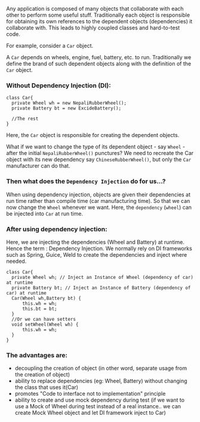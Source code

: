 Any application is composed of many objects that collaborate with each other to perform some useful stuff. Traditionally each object is responsible for obtaining its own references to the dependent objects (dependencies) it collaborate with. This leads to highly coupled classes and hard-to-test code.

For example, consider a `Car` object.

A `Car` depends on wheels, engine, fuel, battery, etc. to run. Traditionally we define the brand of such dependent objects along with the definition of the `Car` object.

### Without Dependency Injection (DI):

```
class Car{
  private Wheel wh = new NepaliRubberWheel();
  private Battery bt = new ExcideBattery();

  //The rest
}
```

Here, the `Car` object is responsible for creating the dependent objects.

What if we want to change the type of its dependent object - say `Wheel` - after the initial `NepaliRubberWheel()` punctures? We need to recreate the Car object with its new dependency say `ChineseRubberWheel()`, but only the `Car` manufacturer can do that.

### Then what does the `Dependency Injection` do for us...?

When using dependency injection, objects are given their dependencies at run time rather than compile time (car manufacturing time). So that we can now change the `Wheel` whenever we want. Here, the `dependency` (`wheel`) can be injected into `Car` at run time.

### After using dependency injection:

Here, we are injecting the dependencies (Wheel and Battery) at runtime. Hence the term : Dependency Injection. We normally rely on DI frameworks such as Spring, Guice, Weld to create the dependencies and inject where needed.

```
class Car{
  private Wheel wh; // Inject an Instance of Wheel (dependency of car) at runtime
  private Battery bt; // Inject an Instance of Battery (dependency of car) at runtime
  Car(Wheel wh,Battery bt) {
      this.wh = wh;
      this.bt = bt;
  }
  //Or we can have setters
  void setWheel(Wheel wh) {
      this.wh = wh;
  }
}
```

### The advantages are:

- decoupling the creation of object (in other word, separate usage from the creation of object)
- ability to replace dependencies (eg: Wheel, Battery) without changing the class that uses it(Car)
- promotes "Code to interface not to implementation" principle
- ability to create and use mock dependency during test (if we want to use a Mock of Wheel during test instead of a real instance.. we can create Mock Wheel object and let DI framework inject to Car)
